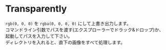 # Transparently
`rgb(0, 0, 0)` を `rgba(0, 0, 0, 0)` にして上書き出力します。  
コマンドライン引数でパスを渡す(エクスプローラーでドラック&ドロップ)か、起動してパスを入力して下さい。  
ディレクトリを入れると、直下の画像をすべて処理します。

